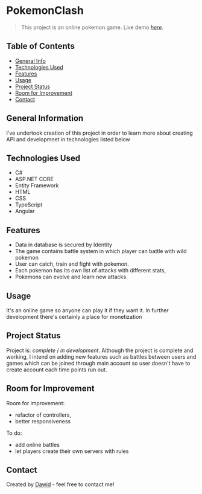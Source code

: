 # PokemonClash
> This project is an online pokemon game.
> Live demo [_here_](https://pokemonappfinal.fly.dev/).

## Table of Contents
* [General Info](#general-information)
* [Technologies Used](#technologies-used)
* [Features](#features)
* [Usage](#usage)
* [Project Status](#project-status)
* [Room for Improvement](#room-for-improvement)
* [Contact](#contact)


## General Information
 I've undertook creation of this project in order to learn more about creating API and developmnet in technologies listed below


## Technologies Used
- C#
- ASP.NET CORE
- Entity Framework
- HTML
- CSS
- TypeScript
- Angular

## Features
- Data in database is secured by Identity
- The game contains battle system in  which player can battle with wild pokemon
- User can catch, train and fight with pokemon. 
- Each pokemon has its own list of attacks with different stats,
- Pokemons can evolve and learn new attacks 

## Usage
It's an online game so anyone can play it if they want it. In further development there's certainly a place for monetization

## Project Status
Project is: _complete_ / _in development_. Although the project is complete and working, I intend on adding new features such as battles between users and games 
which can be joined through main account so user doesn't have to create account each time points run out.


## Room for Improvement

Room for improvement:
- refactor of controllers,
- better responsiveness

To do:
- add online battles
- let players create their own servers with rules


## Contact
Created by [Dawid](https://dawid-dev.fly.dev/) - feel free to contact me!
